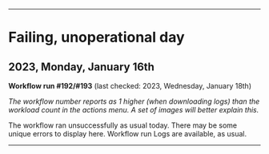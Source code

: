 
***

# Failing, unoperational day

## 2023, Monday, January 16th

**Workflow run #192/#193** (last checked: 2023, Wednesday, January 18th)

_The workflow number reports as 1 higher (when downloading logs) than the workload count in the actions menu. A set of images will better explain this._

The workflow ran unsuccessfully as usual today. There may be some unique errors to display here. Workflow run Logs are available, as usual.

***
